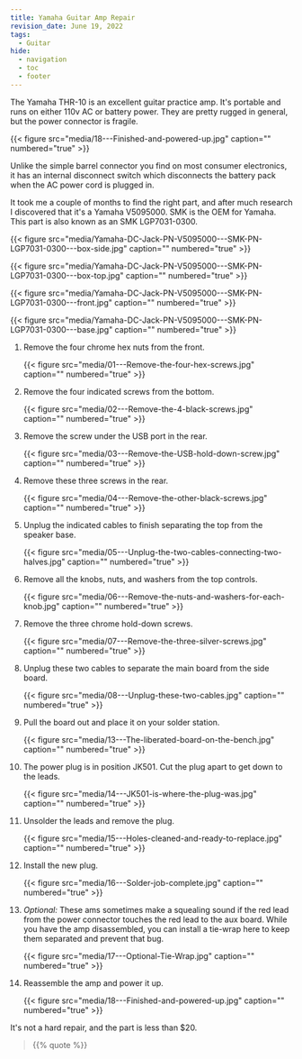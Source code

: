 ```yaml
---
title: Yamaha Guitar Amp Repair
revision_date: June 19, 2022
tags:
  - Guitar
hide:
  - navigation
  - toc
  - footer
---
```


The Yamaha THR-10 is an excellent guitar practice amp. It's portable and runs on either 110v AC or battery power. They are pretty rugged in general, but the power connector is fragile.

{{< figure src="media/18---Finished-and-powered-up.jpg" caption="" numbered="true" >}}

Unlike the simple barrel connector you find on most consumer electronics, it has an internal disconnect switch which disconnects the battery pack when the AC power cord is plugged in. 

It took me a couple of months to find the right part, and after much research I discovered that it's a Yamaha V5095000. SMK is the OEM for Yamaha. This part is also known as an SMK LGP7031-0300.

{{< figure src="media/Yamaha-DC-Jack-PN-V5095000---SMK-PN-LGP7031-0300---box-side.jpg" caption="" numbered="true" >}}

{{< figure src="media/Yamaha-DC-Jack-PN-V5095000---SMK-PN-LGP7031-0300---box-top.jpg" caption="" numbered="true" >}}

{{< figure src="media/Yamaha-DC-Jack-PN-V5095000---SMK-PN-LGP7031-0300---front.jpg" caption="" numbered="true" >}}

{{< figure src="media/Yamaha-DC-Jack-PN-V5095000---SMK-PN-LGP7031-0300---base.jpg" caption="" numbered="true" >}}

1. Remove the four chrome hex nuts from the front.

    {{< figure src="media/01---Remove-the-four-hex-screws.jpg" caption="" numbered="true" >}}

2. Remove the four indicated screws from the bottom.

    {{< figure src="media/02---Remove-the-4-black-screws.jpg" caption="" numbered="true" >}}

3. Remove the screw under the USB port in the rear.

    {{< figure src="media/03---Remove-the-USB-hold-down-screw.jpg" caption="" numbered="true" >}}

4. Remove these three screws in the rear.

    {{< figure src="media/04---Remove-the-other-black-screws.jpg" caption="" numbered="true" >}}

5. Unplug the indicated cables to finish separating the top from the speaker base.

    {{< figure src="media/05---Unplug-the-two-cables-connecting-two-halves.jpg" caption="" numbered="true" >}}

6. Remove all the knobs, nuts, and washers from the top controls.

    {{< figure src="media/06---Remove-the-nuts-and-washers-for-each-knob.jpg" caption="" numbered="true" >}}

7. Remove the three chrome hold-down screws.

    {{< figure src="media/07---Remove-the-three-silver-screws.jpg" caption="" numbered="true" >}}

8. Unplug these two cables to separate the main board from the side board.

    {{< figure src="media/08---Unplug-these-two-cables.jpg" caption="" numbered="true" >}}

9. Pull the board out and place it on your solder station.

    {{< figure src="media/13---The-liberated-board-on-the-bench.jpg" caption="" numbered="true" >}}

10. The power plug is in position JK501. Cut the plug apart to get down to the leads.

    {{< figure src="media/14---JK501-is-where-the-plug-was.jpg" caption="" numbered="true" >}}

11. Unsolder the leads and remove the plug.

    {{< figure src="media/15---Holes-cleaned-and-ready-to-replace.jpg" caption="" numbered="true" >}}

12. Install the new plug.

    {{< figure src="media/16---Solder-job-complete.jpg" caption="" numbered="true" >}}

13. _Optional:_ These ams sometimes make a squealing sound if the red lead from the power connector touches the red lead to the aux board. While you have the amp disassembled, you can install a tie-wrap here to keep them separated and prevent that bug.

    {{< figure src="media/17---Optional-Tie-Wrap.jpg" caption="" numbered="true" >}}

14. Reassemble the amp and power it up.

    {{< figure src="media/18---Finished-and-powered-up.jpg" caption="" numbered="true" >}}

It's not a hard repair, and the part is less than $20.

<blockquote>
{{% quote %}}
</blockquote>
